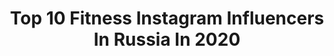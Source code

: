 ---
title: Top 10 Fitness Instagram Influencers In Russia In 2020
description: >-
  Find top fitness Instagram influencers in Russia in 2020. Most popular hashtags: #fitnessmodel #fitnessgirl #gym #fitness.
platform: Instagram
profiles:
  - username: "elina_888_minazova"
    fullname: >-
      Элина Миназова
    location: "Russia"
    followers: 7134
    engagement: 1595
    commentsToLikes: 0.038157
    id: ck8t648ldc7az0j78qux4mcxc
    verified: false
    hashtags: "#fitnesslifestyle, #fitnessfood, #fitnesslife, #familyfun"
  - username: "anastasia.motorina"
    fullname: >-
      Anastasia Motorina
    location: "Russia"
    followers: 135956
    engagement: 656
    commentsToLikes: 0.018290
    id: ck5ckforkwrre0i11j6mkr9gm
    verified: false
    hashtags: "#hdlabsapparel, #fitnessmodel, #abs, #sixpack"
  - username: "fominvaleriy"
    fullname: >-
      Инструктор групповых программ
    location: "Russia"
    followers: 5362
    engagement: 770
    commentsToLikes: 0.090197
    id: ck6u63tfrdd020j71ss9uce3e
    verified: false
    hashtags: "#step, #aerobic, #xfit, #fitnesspro"
  - username: "mishafirsov"
    fullname: >-
      Фирсов Михаил
    location: "Russia"
    followers: 62806
    engagement: 722
    commentsToLikes: 0.019749
    id: ck5buqurei9vu0i11fuv92zmc
    verified: false
    hashtags: ""
  - username: "alina_romanova_fit"
    fullname: >-
      ТРЕНИРОВКИ||ПИТАНИЕ
    location: "Russia"
    followers: 38984
    engagement: 230
    commentsToLikes: 0.096838
    id: ck5ckdyp4wob10i11j4ioje0a
    verified: false
    hashtags: ""
  - username: "lbaturina"
    fullname: >-
      Lina Baturina FITNESS/model
    location: "Russia"
    followers: 33119
    engagement: 1715
    commentsToLikes: 0.014604
    id: ck5py8wn8uvai0i11tdtc8lqm
    verified: false
    hashtags: ""
  - username: "nika2990"
    fullname: >-
      VERONIKA🎬ИНСТРУКТОР  ТВОИХ 🧠и🌰
    location: "Russia"
    followers: 97942
    engagement: 147
    commentsToLikes: 0.156546
    id: ck5hcox0wj7id0i11ls40iyx5
    verified: false
    hashtags: "#kutchievteam"
  - username: "katrin_shok"
    fullname: >-
      💥YOUR MOTIVATION💥
    location: "Russia"
    followers: 578294
    engagement: 141
    commentsToLikes: 0.039156
    id: ck55mfv5i3vak0i114ceb3gfp
    verified: false
    hashtags: "#reallife, #stayhome, #superhero, #fitnessfam"
  - username: "tim_maximov"
    fullname: >-
      T I M   M A X I M O V
    location: "Russia"
    followers: 5900
    engagement: 2275
    commentsToLikes: 0.018313
    id: ck8tda5bo2isz0j78y3x25qsl
    verified: false
    hashtags: "#gaygamers, #gayfitness, #instagays, #gayfit"
  - username: "koval_life"
    fullname: >-
      АННА КОВАЛЬ
    location: "Russia"
    followers: 97923
    engagement: 159
    commentsToLikes: 0.089189
    id: ck6ugdgi02dd70j713vrkdy1r
    verified: false
    hashtags: "#koval, #canggubali, #nusadua, #balinow"
---
